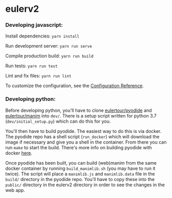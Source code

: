 # eulerv2

### Developing javascript:

Install dependencies: `yarn install`

Run development server: `yarn run serve`

Compile production build: `yarn run build`

Run tests: `yarn run test`

Lint and fix files: `yarn run lint`

To customize the configuration, see the [Configuration Reference](https://cli.vuejs.org/config/).

### Developing python:
Before developing python, you'll have to clone [eulertour/pyodide](https://github.com/eulertour/pyodide) and [eulertour/manim](https://github.com/eulertour/manim) into `dev/`. There is a setup script written for python 3.7 (`dev/initial_setup.py`) which can do this for you.

You'll then have to build pyodide. The easiest way to do this is via docker. The pyodide repo has a shell script (`run_docker`) which will download the image if necessary and give you a shell in the container. From there you can run `make` to start the build. There's more info on building pyodide with docker [here](https://github.com/eulertour/pyodide#using-docker).

Once pyodide has been built, you can build (web)manim from the same docker container by running `build_manimlib.sh` (you may have to run it twice). The script will place a `manimlib.js` and `manimlib.data` file in the `build/` directory in the pyodide repo. You'll have to copy these into the `public/` directory in the eulerv2 directory in order to see the changes in the web app.
